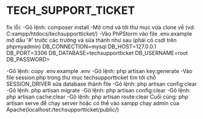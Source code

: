 # TECH_SUPPORT_TICKET

 fix lỗi:
 -Gõ lệnh: composer install
 -Mở cmd và tới thư mục vừa clone về (vd: C:xampp/htdocs/techsupportticket/)
 -Vào PhPStorm vào file .env.example mở dấu '#' trước các trường và sửa thành như sau
 (phải có csdl trên phpmyadmin)
DB_CONNECTION=mysql
DB_HOST=127.0.0.1
DB_PORT=3306
DB_DATABASE=techsupportticket
DB_USERNAME=root
DB_PASSWORD=

 -Gõ lệnh: copy .env.example .env
 -Gõ lệnh: php artisan key:generate
 -Vào file session.php trong thư mục techsupportticket tìm tới chỗ SESSION_DRIVER sửa database thành file
 -Gõ lệnh: php artisan config:clear
 -Gõ lệnh: php artisan migrate
 -Gõ lệnh: php artisan config:clear
 -Gõ lệnh: php artisan cache:clear
 -Gõ lệnh: php artisan route:clear
 Cuối cùng: php artisan serve để chạy server hoặc có thể vào xampp chạy admin của Apache(localhost:/techsupportticket/public/)
